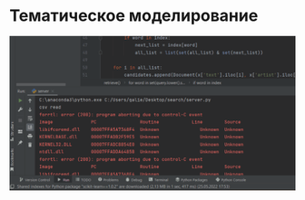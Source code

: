 # Тематическое моделирование
![image](https://github.com/GalReg/Sample-ML-Repo/blob/hw12/12.%20Info%20Search/hw12/Анимация.gif)
